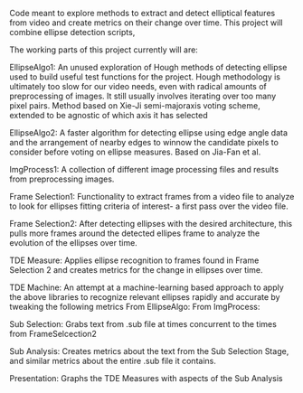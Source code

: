 Code meant to explore methods to extract and detect elliptical features from video and create metrics on their change over time.  This project will combine ellipse detection scripts, 


The working parts of this project currently will are:

EllipseAlgo1: An unused exploration of Hough methods of detecting ellipse used to build useful test functions for the project.  Hough methodology is ultimately too slow for our video needs, even with radical amounts of preprocessing of images.  It still usually involves iterating over too many pixel pairs. Method based on Xie-Ji semi-majoraxis voting scheme, extended to be agnostic of which axis it has selected

EllipseAlgo2: A faster algorithm for detecting ellipse using edge angle data and the arrangement of nearby edges to winnow the candidate pixels to consider before voting on ellipse measures.  Based on Jia-Fan et al.

ImgProcess1: A collection of different image processing files and results from preprocessing images.

Frame Selection1: Functionality to extract frames from a video file to analyze to look for ellipses fitting criteria of interest- a first pass over the video file.

Frame Selection2: After detecting ellipses with the desired architecture, this pulls more frames around the detected ellipes frame to analyze the evolution of the ellipses over time.

TDE Measure:  Applies ellipse recognition to frames found in Frame Selection 2 and creates metrics for the change in ellipses over time.

TDE Machine:  An attempt at a machine-learning based approach to apply the above libraries to recognize relevant ellipses rapidly and accurate by tweaking the following metrics
	From EllipseAlgo:
	From ImgProcess:

Sub Selection:  Grabs text from .sub file at times concurrent to the times from FrameSelcection2

Sub Analysis:  Creates metrics about the text from the Sub Selection Stage, and similar metrics about the entire .sub file it contains.

Presentation:  Graphs the TDE Measures with aspects of the Sub Analysis